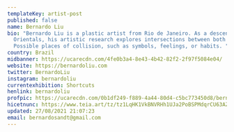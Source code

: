 ```yaml
---
templateKey: artist-post
published: false
name: Bernardo Liu
bio: "Bernardo Liu is a plastic artist from Rio de Janeiro. As a descendant of
  Orientals, his artistic research explores intersections between both cultures.
  Possible places of collision, such as symbols, feelings, or habits. "
country: Brazil
midbanner: https://ucarecdn.com/4fe0b3a4-8e43-4b42-82f2-2f97f5084e04/
website: https://bernardoliu.com
twitter: BernardoLiu
instagram: bernardoliu
currentexhibition: Shortcuts
henlink: bernardoliu
profpic: https://ucarecdn.com/0b1df249-f889-4a44-80d4-c5bc773450d8/bernardo_500c.gif
hicetnunc: https://www.teia.art/tz/tz1LqHK1VkBNVRHh1UJa2PoBSPMdqrCU63AZ
updated: 27/08/2021 21:07:23
email: bernardosandt@gmail.com
---
```

